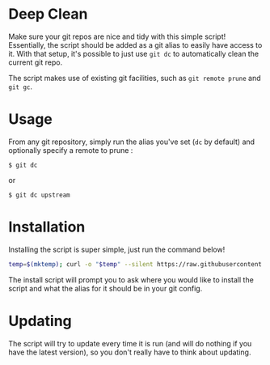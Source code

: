 # Deep Clean

Make sure your git repos are nice and tidy with this simple script! Essentially, the script should
be added as a git alias to easily have access to it. With that setup, it's possible to just use
`git dc` to automatically clean the current git repo.

The script makes use of existing git facilities, such as `git remote prune` and `git gc`.

# Usage

From any git repository, simply run the alias you've set (`dc` by default) and optionally specify a
remote to prune :

```
$ git dc
```

or

```
$ git dc upstream
```

# Installation

Installing the script is super simple, just run the command below!
```bash
temp=$(mktemp); curl -o "$temp" --silent https://raw.githubusercontent.com/marier-nico/git-deep-clean/main/install.sh && bash "$temp"
```

The install script will prompt you to ask where you would like to install the script and what the
alias for it should be in your git config.

# Updating

The script will try to update every time it is run (and will do nothing if you have the latest
version), so you don't really have to think about updating.
